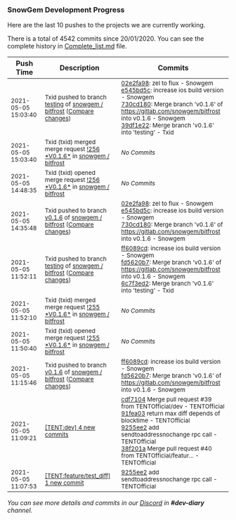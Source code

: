 
### SnowGem Development Progress

Here are the last 10 pushes to the projects we are currently working.

There is a total of 4542 commits since 20/01/2020. You can see the complete history in
 [Complete_list.md](Complete_list.md) file.

| Push Time | Description | Commits |
| --- | --- | --- |
| <sub>2021-05-05 15:03:40</sub> | <sub>Txid pushed to branch [testing](https://gitlab.com/snowgem/bitfrost/commits/testing) of [snowgem / bitfrost](https://gitlab.com/snowgem/bitfrost) ([Compare changes](https://gitlab.com/snowgem/bitfrost/compare/6c7f3ed211ab18f25c5b7d21c7e053a695ce64d3...39df1e229da6357bda87295c9124b2a8c9c306b7))</sub> | <sub>[02e2fa98](https://gitlab.com/snowgem/bitfrost/-/commit/02e2fa98e9ca2967c292b925adf178e0e2ebeb42): zel to flux - Snowgem<br>[e545bd5c](https://gitlab.com/snowgem/bitfrost/-/commit/e545bd5c8f6107b51e72830fd6aaed381750a3d3): increase ios build version - Snowgem<br>[730cd180](https://gitlab.com/snowgem/bitfrost/-/commit/730cd18093e1957a4fd1425827ab66d5a4107316): Merge branch 'v0.1.6' of https://gitlab.com/snowgem/bitfrost into v0.1.6 - Snowgem<br>[39df1e22](https://gitlab.com/snowgem/bitfrost/-/commit/39df1e229da6357bda87295c9124b2a8c9c306b7): Merge branch 'v0.1.6' into 'testing' - Txid</sub> |
| <sub>2021-05-05 15:03:40</sub> | <sub>Txid (txid) merged merge request [\!256 \*V0\.1\.6\*](https://gitlab.com/snowgem/bitfrost/-/merge_requests/256) in [snowgem / bitfrost](https://gitlab.com/snowgem/bitfrost)</sub> | <sub>_No Commits_</sub> |
| <sub>2021-05-05 14:48:35</sub> | <sub>Txid (txid) opened merge request [\!256 \*V0\.1\.6\*](https://gitlab.com/snowgem/bitfrost/-/merge_requests/256) in [snowgem / bitfrost](https://gitlab.com/snowgem/bitfrost)</sub> | <sub>_No Commits_</sub> |
| <sub>2021-05-05 14:35:48</sub> | <sub>Txid pushed to branch [v0\.1\.6](https://gitlab.com/snowgem/bitfrost/commits/v0.1.6) of [snowgem / bitfrost](https://gitlab.com/snowgem/bitfrost) ([Compare changes](https://gitlab.com/snowgem/bitfrost/compare/fd5620b7f8d51448a79af461e90099c1d4c1062c...730cd18093e1957a4fd1425827ab66d5a4107316))</sub> | <sub>[02e2fa98](https://gitlab.com/snowgem/bitfrost/-/commit/02e2fa98e9ca2967c292b925adf178e0e2ebeb42): zel to flux - Snowgem<br>[e545bd5c](https://gitlab.com/snowgem/bitfrost/-/commit/e545bd5c8f6107b51e72830fd6aaed381750a3d3): increase ios build version - Snowgem<br>[730cd180](https://gitlab.com/snowgem/bitfrost/-/commit/730cd18093e1957a4fd1425827ab66d5a4107316): Merge branch 'v0.1.6' of https://gitlab.com/snowgem/bitfrost into v0.1.6 - Snowgem</sub> |
| <sub>2021-05-05 11:52:11</sub> | <sub>Txid pushed to branch [testing](https://gitlab.com/snowgem/bitfrost/commits/testing) of [snowgem / bitfrost](https://gitlab.com/snowgem/bitfrost) ([Compare changes](https://gitlab.com/snowgem/bitfrost/compare/e4eb3d92a064f508631037ce7aca158755cd0d70...6c7f3ed211ab18f25c5b7d21c7e053a695ce64d3))</sub> | <sub>[ff6089cd](https://gitlab.com/snowgem/bitfrost/-/commit/ff6089cd51874802438b95e62c00e63c1a8f812c): increase ios build version - Snowgem<br>[fd5620b7](https://gitlab.com/snowgem/bitfrost/-/commit/fd5620b7f8d51448a79af461e90099c1d4c1062c): Merge branch 'v0.1.6' of https://gitlab.com/snowgem/bitfrost into v0.1.6 - Snowgem<br>[6c7f3ed2](https://gitlab.com/snowgem/bitfrost/-/commit/6c7f3ed211ab18f25c5b7d21c7e053a695ce64d3): Merge branch 'v0.1.6' into 'testing' - Txid</sub> |
| <sub>2021-05-05 11:52:10</sub> | <sub>Txid (txid) merged merge request [\!255 \*V0\.1\.6\*](https://gitlab.com/snowgem/bitfrost/-/merge_requests/255) in [snowgem / bitfrost](https://gitlab.com/snowgem/bitfrost)</sub> | <sub>_No Commits_</sub> |
| <sub>2021-05-05 11:50:40</sub> | <sub>Txid (txid) opened merge request [\!255 \*V0\.1\.6\*](https://gitlab.com/snowgem/bitfrost/-/merge_requests/255) in [snowgem / bitfrost](https://gitlab.com/snowgem/bitfrost)</sub> | <sub>_No Commits_</sub> |
| <sub>2021-05-05 11:15:46</sub> | <sub>Txid pushed to branch [v0\.1\.6](https://gitlab.com/snowgem/bitfrost/commits/v0.1.6) of [snowgem / bitfrost](https://gitlab.com/snowgem/bitfrost) ([Compare changes](https://gitlab.com/snowgem/bitfrost/compare/1f962f057a92a042b2e38f50bd3c93b5e704cfad...fd5620b7f8d51448a79af461e90099c1d4c1062c))</sub> | <sub>[ff6089cd](https://gitlab.com/snowgem/bitfrost/-/commit/ff6089cd51874802438b95e62c00e63c1a8f812c): increase ios build version - Snowgem<br>[fd5620b7](https://gitlab.com/snowgem/bitfrost/-/commit/fd5620b7f8d51448a79af461e90099c1d4c1062c): Merge branch 'v0.1.6' of https://gitlab.com/snowgem/bitfrost into v0.1.6 - Snowgem</sub> |
| <sub>2021-05-05 11:09:21</sub> | <sub>[[TENT:dev] 4 new commits](https://github.com/TENTOfficial/TENT/compare/c11bc1123c0f...38f201a43342)</sub> | <sub>[cdf7104](https://github.com/TENTOfficial/TENT/commit/cdf7104773362fce1cbdb7ed80b7ab8720982adc) Merge pull request #39 from TENTOfficial/dev - TENTOfficial<br>[91fea03](https://github.com/TENTOfficial/TENT/commit/91fea033bf10d1527c20aa20c92c7710dddd8406) return max diff depends of blocktime - TENTOfficial<br>[9255ee2](https://github.com/TENTOfficial/TENT/commit/9255ee2dc9c76911925dd0278571d20ef37d0735) add sendtoaddressnochange rpc call - TENTOfficial<br>[38f201a](https://github.com/TENTOfficial/TENT/commit/38f201a43342f3a02d40e1858074b0c68e58ab9f) Merge pull request #40 from TENTOfficial/featur... - TENTOfficial</sub> |
| <sub>2021-05-05 11:07:53</sub> | <sub>[[TENT:feature/test\_diff] 1 new commit](https://github.com/TENTOfficial/TENT/commit/9255ee2dc9c76911925dd0278571d20ef37d0735)</sub> | <sub>[9255ee2](https://github.com/TENTOfficial/TENT/commit/9255ee2dc9c76911925dd0278571d20ef37d0735) add sendtoaddressnochange rpc call - TENTOfficial</sub> |

_You can see more details and commits in our [Discord](https://discord.gg/zumGnbg) in **#dev-diary** channel._
